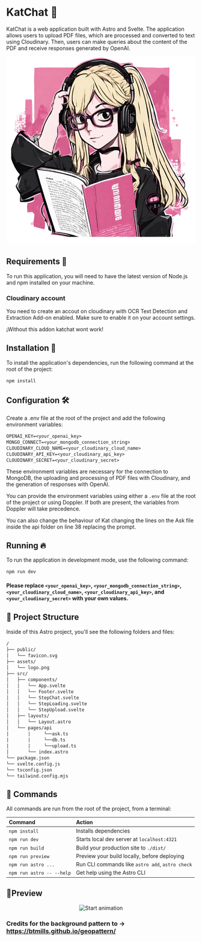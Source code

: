 # KatChat 📕

KatChat is a web application built with Astro and Svelte. The application allows users to upload PDF files, which are processed and converted to text using Cloudinary. Then, users can make queries about the content of the PDF and receive responses generated by OpenAI.
<p align="center">
  <img src="./src/assets/logo.png" alt="KatChat logo">
</p>

## Requirements 🚝

To run this application, you will need to have the latest version of Node.js and npm installed on your machine.

### Cloudinary account 

You need to create an accout on cloudinary with OCR Text Detection and Extraction Add-on enabled. Make sure to enable it on your account settings.

¡Without this addon katchat wont work!

## Installation 🚀

To install the application's dependencies, run the following command at the root of the project:

```bash
npm install
```

## Configuration 🛠

Create a .env file at the root of the project and add the following environment variables:
```
OPENAI_KEY=<your_openai_key>
MONGO_CONNECT=<your_mongodb_connection_string>
CLOUDINARY_CLOUD_NAME=<your_cloudinary_cloud_name>
CLOUDINARY_API_KEY=<your_cloudinary_api_key>
CLOUDINARY_SECRET=<your_cloudinary_secret>
```
These environment variables are necessary for the connection to MongoDB, the uploading and processing of PDF files with Cloudinary, and the generation of responses with OpenAI.

You can provide the environment variables using either a `.env` file at the root of the project or using Doppler. If both are present, the variables from Doppler will take precedence.

You can also change the behaviour of Kat changing the lines on the Ask file inside the api folder on line 38 replacing the prompt.

## Running 🔥

To run the application in development mode, use the following command:
```bash
npm run dev
```
#### Please replace `<your_openai_key>`, `<your_mongodb_connection_string>`, `<your_cloudinary_cloud_name>`, `<your_cloudinary_api_key>`, and `<your_cloudinary_secret>` with your own values.

## 🚀 Project Structure

Inside of this Astro project, you'll see the following folders and files:

```text
/
├── public/
│   └── favicon.svg
├── assets/
│   └── logo.png
├── src/
│   ├── components/
│   │   └── App.svelte
│   │   └── Footer.svelte
│   │   └── StepChat.svelte
│   │   └── StepLoading.svelte
│   │   └── StepUpload.svelte
│   ├── layouts/
│   │   └── Layout.astro
│   └── pages/api
|       |     └──ask.ts
|       |     └──db.ts
|       |     └──upload.ts
│       └── index.astro
└── package.json
└── svelte.config.js
└── tsconfig.json
└── tailwind.config.mjs
```


## 🧞 Commands

All commands are run from the root of the project, from a terminal:

| Command                   | Action                                           |
| :------------------------ | :----------------------------------------------- |
| `npm install`             | Installs dependencies                            |
| `npm run dev`             | Starts local dev server at `localhost:4321`      |
| `npm run build`           | Build your production site to `./dist/`          |
| `npm run preview`         | Preview your build locally, before deploying     |
| `npm run astro ...`       | Run CLI commands like `astro add`, `astro check` |
| `npm run astro -- --help` | Get help using the Astro CLI                     |

## 👀Preview
<p align="center">
  <img src="./src/assets/screenshots/Animation.gif" alt="Start animation">
</p>

### Credits for the background pattern to -> https://btmills.github.io/geopattern/
